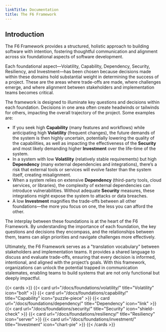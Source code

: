 ```yaml
---
linkTitle: Documentation
title: The F6 Framework
---
```


## Introduction

The F6 Framework provides a structured, holistic approach to building software with intention, fostering thoughtful communication and alignment across six foundational aspects of software development.

Each foundational aspect—Volatility, Capability, Dependency, Security, Resiliency, and Investment—has been chosen because decisions made within these domains hold substantial weight in determining the success of a project. These are the areas where trade-offs are made, where challenges emerge, and where alignment between stakeholders and implementation teams becomes critical.

The framework is designed to illuminate key questions and decisions within each foundation. Decisions in one area often create headwinds or tailwinds for others, impacting the overall trajectory of the project. Some examples are:

- If you seek high **Capability** (many features and workflows) while anticipating high **Volatility** (frequent changes), the future demands of the system is then highly uncertain, potentially lowering the quality of the capabilities, as well as impacting the effectiveness of the **Security** and most likely demanding higher **Investment** over the life-time of the system.
- In a system with low **Volatility** (relatively stable requirements) but high **Dependency** (many external dependencies and integrations), there’s a risk that external tools or services will evolve faster than the system itself, creating misalignment. 
- When a system relies on extensive **Dependency** (third-party tools, cloud services, or libraries), the complexity of external dependencies can introduce vulnerabilities. Without adequate **Security** measures, these integrations might expose the system to attacks or data breaches.
- A low **Investment** magnifies the trade-offs between all other foundations—the more you focus on one, the less you can afford the other.

The interplay between these foundations is at the heart of the F6 Framework. By understanding the importance of each foundation, the key questions and decisions they encompass, and the relationships between them, teams can align priorities and navigate challenges more effectively.

Ultimately, the F6 Framework serves as a "translation vocabulary" between stakeholders and implementation teams. It provides a shared language to discuss and evaluate trade-offs, ensuring that every decision is informed, intentional, and aligned with the project’s goals. With this framework, organizations can unlock the potential trapped in communication stalemates, enabling teams to build systems that are not only functional but deeply impactful.

{{< cards >}}
  {{< card url="/docs/foundations/volatility/" title="Volatility" icon="bolt" >}}
  {{< card url="/docs/foundations/capability/" title="Capability" icon="puzzle-piece" >}}
  {{< card url="/docs/foundations/dependency/" title="Dependency" icon="link" >}}
  {{< card url="/docs/foundations/security/" title="Security" icon="shield-check" >}}
  {{< card url="/docs/foundations/resiliency/" title="Resiliency" icon="server" >}}
  {{< card url="/docs/foundations/investment/" title="Investment" icon="chart-pie" >}}
{{< /cards >}}